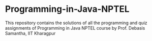 # Programming-in-Java-NPTEL
This repository contains the solutions of all the programming and quiz assignments of Programming in Java NPTEL course by Prof. Debasis Samantha, IIT Kharagpur
